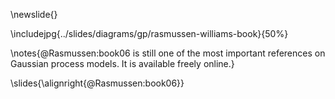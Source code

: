 \newslide{}

\includejpg{../slides/diagrams/gp/rasmussen-williams-book}{50%}

\notes{@Rasmussen:book06 is still one of the most important references on Gaussian process models. It is available freely online.}

\slides{\alignright{@Rasmussen:book06}}

